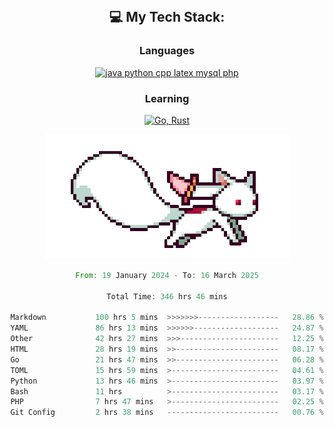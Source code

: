 
<div align="center">
<br>

## 💻 My Tech Stack:

### Languages

[![java python cpp latex mysql php](https://skillicons.dev/icons?i=java,python,cpp,latex,mysql,php)](https://skillicons.dev)

### Learning

[![Go, Rust](https://skillicons.dev/icons?i=go,rust)](https://skillicons.dev)

<center>

<img src="kyubey.gif" alt="Alt-Text" title="" >

</center>


<!--START_SECTION:waka-->

```rust
From: 19 January 2024 - To: 16 March 2025

Total Time: 346 hrs 46 mins

Markdown           100 hrs 5 mins  >>>>>>>------------------   28.86 %
YAML               86 hrs 13 mins  >>>>>>-------------------   24.87 %
Other              42 hrs 27 mins  >>>----------------------   12.25 %
HTML               28 hrs 19 mins  >>-----------------------   08.17 %
Go                 21 hrs 47 mins  >>-----------------------   06.28 %
TOML               15 hrs 59 mins  >------------------------   04.61 %
Python             13 hrs 46 mins  >------------------------   03.97 %
Bash               11 hrs          >------------------------   03.17 %
PHP                7 hrs 47 mins   >------------------------   02.25 %
Git Config         2 hrs 38 mins   -------------------------   00.76 %
```

<!--END_SECTION:waka-->
